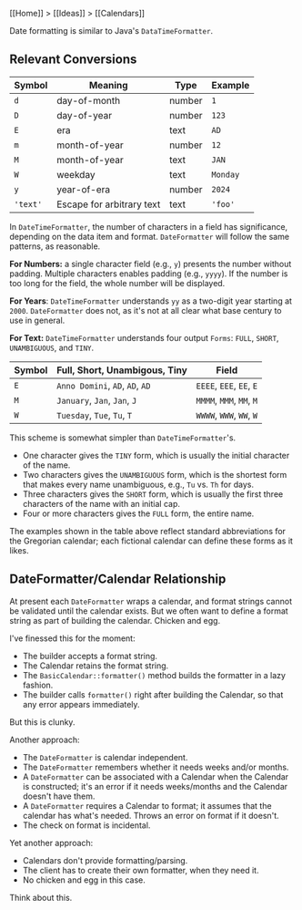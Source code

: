 [[Home]] > [[Ideas]] > [[Calendars]]

Date formatting is similar to Java's `DataTimeFormatter`.


## Relevant Conversions

| Symbol | Meaning | Type | Example |
| ---- | ---- | ---- | ---- |
| `d` | day-of-month | number | `1` |
| `D` | day-of-year | number | `123` |
| `E` | era | text | `AD` |
| `m` | month-of-year | number | `12` |
| `M` | month-of-year | text | `JAN` |
| `W` | weekday | text | `Monday` |
| `y` | year-of-era | number | `2024` |
| `'text'` | Escape for arbitrary text | text | `'foo'` |
In `DateTimeFormatter`, the number of characters in a field has significance, depending on the data item and format.  `DateFormatter` will follow the same patterns, as reasonable.

**For Numbers:** a single character field (e.g., `y`) presents the number without padding.  Multiple characters enables padding (e.g., `yyyy`).  If the number is too long for the field, the whole number will be displayed.

**For Years**: `DateTimeFormatter` understands `yy` as a two-digit year starting at `2000`.  `DateFormatter` does not, as it's not at all clear what base century to use in general.

**For Text:** `DateTimeFormatter` understands four output `Forms`: `FULL`, `SHORT`, `UNAMBIGUOUS`, and `TINY`.

| Symbol | Full, Short, Unambigous, Tiny | Field |
| ---- | ---- | ---- |
| `E` | `Anno Domini`, `AD`, `AD`, `AD` | `EEEE`, `EEE`, `EE`, `E` |
| `M` | `January`, `Jan`, `Jan`, `J` | `MMMM`, `MMM`, `MM`, `M`  |
| `W` | `Tuesday`, `Tue`, `Tu`, `T` | `WWWW`, `WWW`, `WW`, `W` |
This scheme is somewhat simpler than `DateTimeFormatter`'s.

- One character gives the `TINY` form, which is usually the initial character of the name.
- Two characters gives the `UNAMBIGUOUS` form, which is the shortest form that makes every name unambiguous, e.g., `Tu` vs. `Th` for days.
- Three characters gives the `SHORT` form, which is usually the first three characters of the name with an initial cap.
- Four or more characters gives the `FULL` form, the entire name.

The examples shown in the table above reflect standard abbreviations for the Gregorian calendar; each fictional calendar can define these forms as it likes.

## DateFormatter/Calendar Relationship

At present each `DateFormatter` wraps a calendar, and format strings cannot be validated until the calendar exists.  But we often want to define a format string as part of building the calendar.  Chicken and egg.

I've finessed this for the moment: 

- The builder accepts a format string.
- The Calendar retains the format string.
- The `BasicCalendar::formatter()` method builds the formatter in a lazy fashion.
- The builder calls `formatter()` right after building the Calendar, so that any error appears immediately.

But this is clunky.

Another approach: 

- The `DateFormatter` is calendar independent.
- The `DateFormatter` remembers whether it needs weeks and/or months.
- A `DateFormatter` can be associated with a Calendar when the Calendar is constructed; it's an error if it needs weeks/months and the Calendar doesn't have them.
- A `DateFormatter` requires a Calendar to format; it assumes that the calendar has what's needed.  Throws an error on format if it doesn't.
- The check on format is incidental.

Yet another approach:

- Calendars don't provide formatting/parsing.
- The client has to create their own formatter, when they need it.
- No chicken and egg in this case.

Think about this.